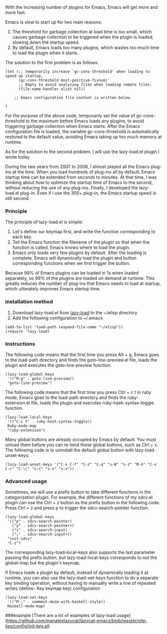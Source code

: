 With the increasing number of plugins for Emacs, Emacs will get more and more fast.

Emacs is slow to start up for two main reasons:
1. The threshold for garbage collection at load time is too small, which causes garbage collection to be triggered when the plugin is loaded, slowing down the startup speed.
2. By default, Emacs loads too many plugins, which wastes too much time to load the plugin when it starts.

The solution to the first problem is as follows:
```elisp
(let (;; temporarily increase `gc-cons-threshold' when loading to speed up startup.
      (gc-cons-threshold most-positive-fixnum)
      ;; Empty to avoid analyzing files when loading remote files.
      (file-name-handler-alist nil))

    ;; Emacs configuration file content is written below.

)
```
For the purpose of the above code, temporarily set the value of gc-cons-threshold to the maximum before Emacs loads any plugins, to avoid triggering garbage collection when Emacs starts.
After the Emacs configuration file is loaded, the variable gc-cons-threshold is automatically restored to the default value, avoiding Emacs taking up too much memory at runtime.

As for the solution to the second problem, I will use the lazy-load.el plugin I wrote today.

During the two years from 2007 to 2008, I almost played all the Emacs plug-ins at the time. When you load hundreds of plug-ins all by default, Emacs startup time can be extended from seconds to minutes.
At that time, I was thinking about how to optimize the startup time of Emacs to the second, without reducing the use of any plug-ins. Finally, I developed the lazy-load.el plug-in. Even if I use the 300+ plug-in, the Emacs startup speed is still second.

### Principle

The principle of lazy-load.el is simple:
1. Let's define our keymap first, and write the function corresponding to each key.
2. Tell the Emacs function the filename of the plugin so that when the function is called, Emacs knows where to load the plugin.
3. Emacs only loads very few plugins by default. After the loading is complete, Emacs will dynamically load the plugin and button corresponding functions when we first trigger the button.

Because 99% of Emacs plugins can be loaded in 1s when loaded separately, so 99% of the plugins are loaded on demand at runtime.
This greatly reduces the number of plug-ins that Emacs needs to load at startup, which ultimately improves Emacs startup time.


### installation method
1. Download lazy-load.el from [lazy-load](https://github.com/manateelazycat/lazy-load) to the ~/elisp directory
2. Add the following configuration to ~/.emacs

```
(add-to-list 'load-path (expand-file-name "~/elisp"))
(require 'lazy-load)
```

### Instructions
The following code means that the first time you press Alt + g, Emacs goes to the load-path directory and finds the goto-line-preview.el file, loads the plugin and executes the goto-line-preview function.

```elisp
(lazy-load-global-keys
 '(("M-g" . goto-line-preview))
 "goto-line-preview")
```

The following code means that the first time you press Ctrl + c t in ruby ​​mode, Emacs goes to the load-path directory and finds the ruby-extension.el file, loads the plugin and executes ruby-hash-syntax-toggle. function.

```elisp
(lazy-load-local-keys
 '(("C-c t" . ruby-hash-syntax-toggle))
 Ruby-mode-map
 "ruby-extension")
```

Many global buttons are already occupied by Emacs by default. You must unload them before you can re-bind these global buttons, such as Ctrl + x. The following code is to uninstall the default global button with lazy-load-unset-keys:

```elisp
(lazy-load-unset-keys '("C-x C-f" "C-z" "C-q" "s-W" "s-z" "M-h" "C-x C-c" "C-\\" "s-c" "s-x" "s-v"))
```

### Advanced usage
Sometimes, we will use a prefix button to take different functions in the categorization plugin. For example, the different functions of my sdcv.el plugin can use the Ctrl + z button as the prefix button in the following code.
Press Ctrl + z and press p to trigger the sdcv-search-pointer function.

```elisp
(lazy-load-global-keys
 '(("p" . sdcv-search-pointer)
   ("y" . sdcv-search-pointer+)
   ("i" . sdcv-search-input)
   (";" . sdcv-search-input+))
 "init-sdcv"
 "C-z")
 ```

The corresponding lazy-load-local-keys also supports the last parameter passing the prefix button, but lazy-load-local-keys corresponds to not the global-map but the plugin's keymap.

If Emacs loads a plugin by default, instead of dynamically loading it at runtime, you can also use the lazy-load-set-keys function to do a separate key binding operation, without having to manually write a line of repeated writes (define- Key keymap key) configuration

```elisp
(lazy-load-set-keys
 '(("M-;" . comment-dwim-with-haskell-style))
 Haskell-mode-map)
```

###example
[There are a lot of examples of lazy-load usage] (https://github.com/manateelazycat/lazycat-emacs/blob/master/site-lisp/config/init-key.el)
